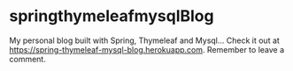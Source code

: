 # springthymeleafmysqlBlog
My personal blog built with Spring, Thymeleaf and Mysql... Check it out at https://spring-thymeleaf-mysql-blog.herokuapp.com.
Remember to leave a comment.
